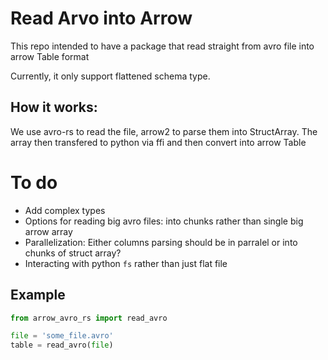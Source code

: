 # Read Arvo into Arrow

This repo intended to have a package that read straight from avro file into arrow Table format

Currently, it only support flattened schema type.

## How it works:

We use avro-rs to read the file, arrow2 to parse them into StructArray.
The array then transfered to python via ffi and then convert into arrow Table


# To do
- Add complex types
- Options for reading big avro files: into chunks rather than single big arrow array
- Parallelization: Either columns parsing should be in parralel or into chunks of struct array?
- Interacting with python `fs` rather than just flat file

## Example

```python
from arrow_avro_rs import read_avro

file = 'some_file.avro'
table = read_avro(file)

```